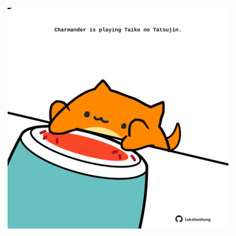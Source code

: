 <!-- built at 30/09/2024, 12:00:48 UTC -->
<p align="center">
  <img width="500" height="500" src="./ReadmeImage.svg">
</p>
